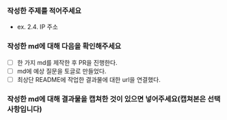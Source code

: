 ### 작성한 주제를 적어주세요
- ex. 2.4. IP 주소

### 작성한 md에 대해 다음을 확인해주세요
- [ ] 한 가지 md를 제작한 후 PR을 진행한다.
- [ ] md에 예상 질문을 토글로 만들었다.
- [ ] 최상단 README에 작업한 결과물에 대한 url을 연결했다.

### 작성한 md에 대해 결과물을 캡쳐한 것이 있으면 넣어주세요(캡쳐본은 선택사항입니다)
